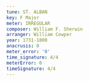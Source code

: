 ```yaml
---
tune: ST. ALBAN
key: F Major
meter: IRREGULAR
composer: William F. Sherwin
arranger: William Cowper
year: 1731-1800
anacrusis: 0
meter_error: '0'
time_signature: 4/4
meterError: 0
timeSignature: 4/4
---
```

